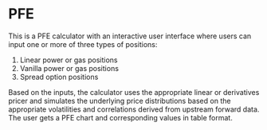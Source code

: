 # PFE
This is a PFE calculator with an interactive user interface where users can input one or more of three types of positions:

1) Linear power or gas positions
2) Vanilla power or gas positions
3) Spread option positions

Based on the inputs, the calculator uses the appropriate linear or derivatives pricer and simulates the underlying price distributions based on the appropriate volatilities and correlations derived from upstream forward data. The user gets a PFE chart and corresponding values in table format.

